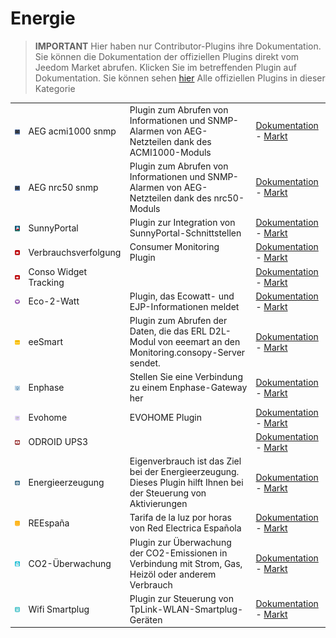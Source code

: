 
# Energie


>**IMPORTANT**
>Hier haben nur Contributor-Plugins ihre Dokumentation. Sie können die Dokumentation der offiziellen Plugins direkt vom Jeedom Market abrufen. Klicken Sie im betreffenden Plugin auf Dokumentation.
>Sie können sehen [hier](https://market.jeedom.com/index.php?v=d&p=market&type=plugin&categorie=energy) Alle offiziellen Plugins in dieser Kategorie


| | | | |
|--- | --- | --- | ---|
|<img src="AEG_acmi1000/AEG_acmi1000_icon.png" class="pluginLogo" width="100" />|AEG acmi1000 snmp|Plugin zum Abrufen von Informationen und SNMP-Alarmen von AEG-Netzteilen dank des ACMI1000-Moduls|[Dokumentation](https://linuxnico.github.io/pluginAEGacmi1000/de_DE/) - [Markt](https://market.jeedom.com/index.php?v=d&p=market_display&id=3697)|
|<img src="AEG_nrc50/AEG_nrc50_icon.png" class="pluginLogo" width="100" />|AEG nrc50 snmp|Plugin zum Abrufen von Informationen und SNMP-Alarmen von AEG-Netzteilen dank des nrc50-Moduls|[Dokumentation](https://linuxnico.github.io/pluginAEGnrc50/de_DE/) - [Markt](https://market.jeedom.com/index.php?v=d&p=market_display&id=3719)|
|<img src="SunnyPortal/SunnyPortal_icon.png" class="pluginLogo" width="100" />|SunnyPortal|Plugin zur Integration von SunnyPortal-Schnittstellen|[Dokumentation](http://www.domoticadavinci.com/fr/developpement-de-plugins/sunny-web-portal-plugin-pour-jeedom/) - [Markt](https://market.jeedom.com/index.php?v=d&p=market_display&id=3976)|
|<img src="conso/conso_icon.png" class="pluginLogo" width="100" />|Verbrauchsverfolgung|Consumer Monitoring Plugin|[Dokumentation](https://mickeys27.github.io/Docs/conso/de_DE/) - [Markt](https://market.jeedom.com/index.php?v=d&p=market_display&id=1805)|
|<img src="consoWidget/consoWidget_icon.png" class="pluginLogo" width="100" />|Conso Widget Tracking||[Dokumentation](https://trmaud.github.io/SuiviConsoWidget/) - [Markt](https://market.jeedom.com/index.php?v=d&p=market_display&id=3916)|
|<img src="ecowatt/ecowatt_icon.png" class="pluginLogo" width="100" />|Eco-2-Watt|Plugin, das Ecowatt- und EJP-Informationen meldet|[Dokumentation](https://github.com/jeedom/plugin-ecowatt/blob/stable/doc/de_DE/index.asciidoc) - [Markt](https://market.jeedom.com/index.php?v=d&p=market_display&id=1864)|
|<img src="eesmart/eesmart_icon.png" class="pluginLogo" width="100" />|eeSmart|Plugin zum Abrufen der Daten, die das ERL D2L-Modul von eeemart an den Monitoring.consopy-Server sendet.|[Dokumentation](https://caelion.github.io/jeedom-plugins-documentation/eeSmart/de_DE/) - [Markt](https://market.jeedom.com/index.php?v=d&p=market_display&id=3933)|
|<img src="enphase/enphase_icon.png" class="pluginLogo" width="100" />|Enphase|Stellen Sie eine Verbindung zu einem Enphase-Gateway her|[Dokumentation](https://kahowane.github.io/jeedom_enphase) - [Markt](https://market.jeedom.com/index.php?v=d&p=market_display&id=3638)|
|<img src="evohome/evohome_icon.png" class="pluginLogo" width="100" />|Evohome|EVOHOME Plugin|[Dokumentation](https://ctwins.github.io/evohome4jeedom/fr_FR) - [Markt](https://market.jeedom.com/index.php?v=d&p=market_display&id=3538)|
|<img src="odroidc2ups3/odroidc2ups3_icon.png" class="pluginLogo" width="100" />|ODROID UPS3||[Dokumentation]() - [Markt](https://market.jeedom.com/index.php?v=d&p=market_display&id=3161)|
|<img src="prosommateur/prosommateur_icon.png" class="pluginLogo" width="100" />|Energieerzeugung|Eigenverbrauch ist das Ziel bei der Energieerzeugung. Dieses Plugin hilft Ihnen bei der Steuerung von Aktivierungen|[Dokumentation](http://mika-nt28.github.io/Documentations/prosommateur/fr_FR) - [Markt](https://market.jeedom.com/index.php?v=d&p=market_display&id=3829)|
|<img src="ree/ree_icon.png" class="pluginLogo" width="100" />|REEspaña|Tarifa de la luz por horas von Red Electrica Española|[Dokumentation](https://jeedom.github.io/plugin-template/de_DE/) - [Markt](https://market.jeedom.com/index.php?v=d&p=market_display&id=3651)|
|<img src="suiviCO2/suiviCO2_icon.png" class="pluginLogo" width="100" />|CO2-Überwachung|Plugin zur Überwachung der CO2-Emissionen in Verbindung mit Strom, Gas, Heizöl oder anderem Verbrauch|[Dokumentation](https://agp42.github.io/suiviCO2/fr_FR) - [Markt](https://market.jeedom.com/index.php?v=d&p=market_display&id=3929)|
|<img src="wifismartplug/wifismartplug_icon.png" class="pluginLogo" width="100" />|Wifi Smartplug|Plugin zur Steuerung von TpLink-WLAN-Smartplug-Geräten|[Dokumentation]() - [Markt](https://market.jeedom.com/index.php?v=d&p=market_display&id=2898)|
